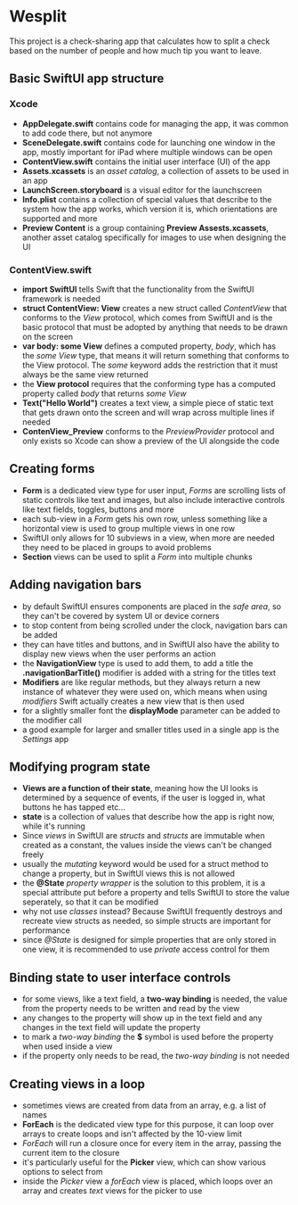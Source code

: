 # Wesplit
This project is a check-sharing app that calculates how to split a check based on the number of people and how much tip you want to leave.

## Basic SwiftUI app structure
### Xcode
- **AppDelegate.swift** contains code for  managing the app, it was common to add code there, but not anymore
- **SceneDelegate.swift** contains code for launching one window in the app, mostly important for iPad where multiple windows can be open
- **ContentView.swift** contains the initial user interface (UI) of the app
- **Assets.xcassets** is an _asset catalog_, a collection of assets to be used in an app
- **LaunchScreen.storyboard** is a visual editor for the launchscreen
- **Info.plist** contains a collection of special values that describe to the system how the app works, which version it is, which orientations are supported and more
- **Preview Content** is a group containing **Preview Assests.xcassets**, another asset catalog specifically for images to use when designing the UI

### ContentView.swift
- **import SwiftUI** tells Swift that the functionality from the SwiftUI framework is needed
- **struct ContentView: View** creates a new struct called _ContentView_ that conforms to the _View_ protocol, which comes from SwiftUI and is the basic protocol that must be adopted by anything that needs to be drawn on the screen
- **var body: some View** defines a computed property, _body_, which has the _some View_ type, that means it will return something that conforms to the View protocol. The _some_ keyword adds the restriction that it must always be the same view returned
- the **View protocol** requires that the conforming type has a computed property called _body_ that returns _some View_
- **Text("Hello World")** creates a text view, a simple piece of static text that gets drawn onto the screen and will wrap across multiple lines if needed
- **ContenView_Preview** conforms to the _PreviewProvider_ protocol and only exists so Xcode can show a preview of the UI alongside the code

## Creating forms
- **Form** is a dedicated view type for user input, _Forms_ are scrolling lists of static controls like text and images, but also include interactive controls like text fields, toggles, buttons and more
- each sub-view in a _Form_ gets his own row, unless something like a horizontal view is used to group multiple views in one row
- SwiftUI only allows for 10 subviews in a view, when more are needed they need to be placed in groups to avoid problems
- **Section** views can be used to split a _Form_ into multiple chunks

## Adding navigation bars
- by default SwiftUI ensures components are placed in the _safe area_, so they can't be covered by system UI or device corners
- to stop content from being scrolled under the clock, navigation bars can be added
- they can have titles and buttons, and in SwiftUI also have the ability to display new views when the user performs an action
- the **NavigationView** type is used to add them, to add a title the **.navigationBarTitle()** modifier is added with a string for the titles text
- **Modifiers** are like regular methods, but they always return a new instance of whatever they were used on, which means when using _modifiers_ Swift actually creates a new view that is then used
- for a slightly smaller font the **displayMode** parameter can be added to the modifier call
- a good example for larger and smaller titles used in a single app is the _Settings_ app

## Modifying program state
- **Views are a function of their state**, meaning how the UI looks is determined by a sequence of events, if the user is logged in, what buttons he has tapped etc...
- **state** is a collection of values that describe how the app is right now, while it's running
- Since _views_ in SwiftUI are _structs_ and _structs_ are immutable when created as a constant, the values inside the views can't be changed freely
- usually the _mutating_ keyword would be used for a struct method to change a property, but in SwiftUI views this is not allowed
- the **@State** _property wrapper_ is the solution to this problem, it is a special attribute put before a property and tells SwiftUI to store the value seperately, so that it can be modified
- why not use _classes_ instead? Because SwiftUI frequently destroys and recreate view structs as needed, so simple structs are important for performance
- since _@State_ is designed for simple properties that are only stored in one view, it is recommended to use _private_ access control for them

## Binding state to user interface controls
- for some views, like a text field, a **two-way binding** is needed, the value from the property needs to be written and read by the view
- any changes to the property will show up in the text field and any changes in the text field will update the property
- to mark a _two-way binding_ the **$** symbol is used before the property when used inside a view
- if the property only needs to be read, the _two-way binding_ is not needed

## Creating views in a loop
- sometimes views are created from data from an array, e.g. a list of names
- **ForEach** is the dedicated view type for this purpose, it can loop over arrays to create loops and isn't affected by the 10-view limit
- _ForEach_ will run a closure once for every item in the array, passing the current item to the closure
- it's particularly useful for the **Picker** view, which can show various options to select from
- inside the _Picker_ view a _forEach_ view is placed, which loops over an array and creates _text_ views for the picker to use

